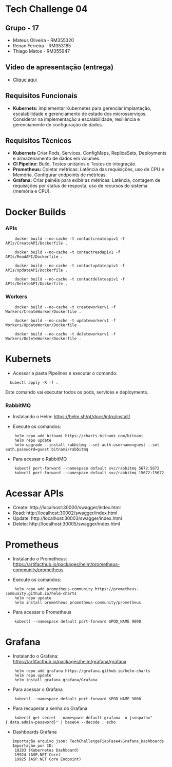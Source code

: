 # Tech Challenge 04

## Grupo - 17

- Mateus Oliveira - RM355320
- Renan Ferreira - RM353185
- Thiago Matos - RM355947

## Vídeo de apresentação (entrega)

- [Clique aqui](https://www.youtube.com/watch?v=l8v3Noj3bZ8)

## Requisitos Funcionais

- **Kubernets:** implementar Kubernetes para gerenciar implantação, escalabilidade e gerenciamento de estado dos microsserviços. Considerar na implementação a escalabilidade, resiliência e gerenciamente de configuração de dados.


## Requisitos Técnicos

- **Kubernets** Criar Pods, Services, ConfigMaps, ReplicaSets, Deployments e armazenamento de dados em volumes.
- **CI Pipeline:** Build, Testes unitários e Testes de integração.
- **Prometheus:** Coletar métricas: Latência das requisições, uso de CPU e Memória. Configurar endpoints de métricas.
- **Grafana:** Criar painéis para exibir as métricas: Latência, contagem de requisições por status de resposta, uso de recursos do sistema (memória e CPU).


# Docker Builds
### APIs

```shell
    docker build --no-cache -t contactcreateapiv1 -f APIs/CreateAPI/Dockerfile .

    docker build --no-cache -t contactreadapiv1 -f APIs/ReadAPI/Dockerfile .
  
    docker build --no-cache -t contactupdateapiv1 -f APIs/UpdateAPI/Dockerfile .
    
    docker build --no-cache -t contactdeleteapiv1 -f APIs/DeleteAPI/Dockerfile .

```

### Workers

```shell
    docker build --no-cache -t createworkerv1 -f Workers/CreateWorker/Dockerfile .
    
    docker build --no-cache -t updateworkerv1 -f Workers/UpdateWorker/Dockerfile .
    
    docker build --no-cache -t deleteworkerv1 -f Workers/DeleteWorker/Dockerfile .
```

# Kubernets
- Acessar a pasta Pipelines e executar o comando:

```shell
  kubectl apply -R -f .
```

Este comando vai executar todos os pods, services e deployments.

### RabbitMQ

- Instalando o Helm: https://helm.sh/pt/docs/intro/install/

- Execute os comandos:
```shell
    helm repo add bitnami https://charts.bitnami.com/bitnami
    helm repo update 
    helm upgrade --install rabbitmq --set auth.username=guest --set auth.password=guest bitnami/rabbitmq
```

- Para acessar o RabbitMQ
```shell
    kubectl port-forward --namespace default svc/rabbitmq 5672:5672
    kubectl port-forward --namespace default svc/rabbitmq 15672:15672
```

# Acessar APIs

- Create: http://localhost:30000/swagger/index.html
- Read: http://localhost:30002/swagger/index.html
- Update: http://localhost:30003/swagger/index.html
- Delete: http://localhost:30005/swagger/index.html

# Prometheus 

- Instalando o Prometheus: https://artifacthub.io/packages/helm/prometheus-community/prometheus

- Execute os comandos:
```shell
    helm repo add prometheus-community https://prometheus-community.github.io/helm-charts
    helm repo update
    helm install prometheus prometheus-community/prometheus
```
- Para acessar o Prometheus
```shell
    kubectl --namespace default port-forward $POD_NAME 9090
```

# Grafana

- Instalando o Grafana: https://artifacthub.io/packages/helm/grafana/grafana
```shell
    helm repo add grafana https://grafana.github.io/helm-charts
    helm repo update
    helm install grafana grafana/Grafana
```
- Para acessar o Grafana
```shell
    kubectl --namespace default port-forward $POD_NAME 3000
```
- Para recuperar a senha do Grafana
```Linux
    kubectl get secret --namespace default grafana -o jsonpath="{.data.admin-password}" | base64 --decode ; echo
```
- Dashboards Grafana
```
   Importação arquivo json: TechChallengeFiapFase4\Grafana_Dashboards
   Importação por ID: 
    18283 (Kubernetes Dashboard)
    19924 (ASP.NET Core)
    19925 (ASP.NET Core Endpoint)
```


